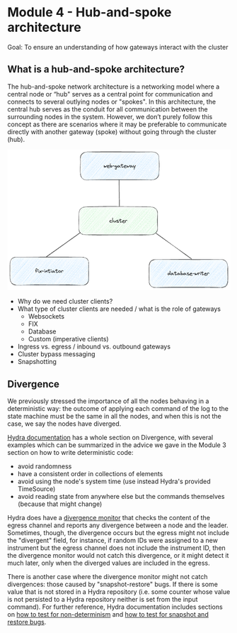 # Module 4 - Hub-and-spoke architecture

Goal: To ensure an understanding of how gateways interact with the cluster

## What is a hub-and-spoke architecture?

The hub-and-spoke network architecture is a networking model where a central node or “hub" serves as a central point for
communication and connects to several outlying nodes or "spokes". In this architecture, the central hub serves as the
conduit for all communication between the surrounding nodes in the system. However, we don’t purely follow this concept
as there are scenarios where it may be preferable to communicate directly with another gateway (spoke) without going
through the cluster (hub).

![](images/hub-and-spoke.png)
- Why do we need cluster clients?
- What type of cluster clients are needed / what is the role of gateways
  - Websockets
  - FIX
  - Database
  - Custom (imperative clients)
- Ingress vs. egress / inbound vs. outbound gateways
- Cluster bypass messaging
- Snapshotting

## Divergence
We previously stressed the importance of all the nodes behaving in a deterministic way: the outcome of applying each command of
the log to the state machine must be the same in all the nodes, and when this is not the case, we say the nodes have diverged.

[Hydra documentation](https://docs.hydra.weareadaptive.com/LATEST/HydraConcepts/UnderstandingDivergence.html) has a whole section on Divergence, with several examples
which can be summarized in the advice we gave in the Module 3 section on how to write deterministic code:
- avoid randomness
- have a consistent order in collections of elements
- avoid using the node's system time (use instead Hydra's provided TimeSource)
- avoid reading state from anywhere else but the commands themselves (because that might change)

Hydra does have a [divergence monitor](https://docs.hydra.weareadaptive.com/LATEST/Operations/DivergenceMonitor.html) that
checks the content of the egress channel and reports any divergence between a node and the leader. Sometimes, though, the divergence
occurs but the egress might not include the "divergent" field, for instance, if random IDs were assigned to a new instrument but the
egress channel does not include the instrument ID, then the divergence monitor would not catch this divergence, or it might detect it much later,
only when the diverged values are included in the egress.

There is another case where the divergence monitor might not catch divergences: those caused by "snapshot-restore" bugs.
If there is some value that is not stored in a Hydra repository (i.e. some counter whose value is not persisted to a Hydra repository
neither is set from the input command). For further reference, Hydra documentation includes sections on
[how to test for non-determinism](https://docs.hydra.weareadaptive.com/LATEST/Development/Testing/NonDeterminismTesting.html) and
[how to test for snapshot and restore bugs](https://docs.hydra.weareadaptive.com/LATEST/Development/Testing/SnapshotRestoreTesting.html).
